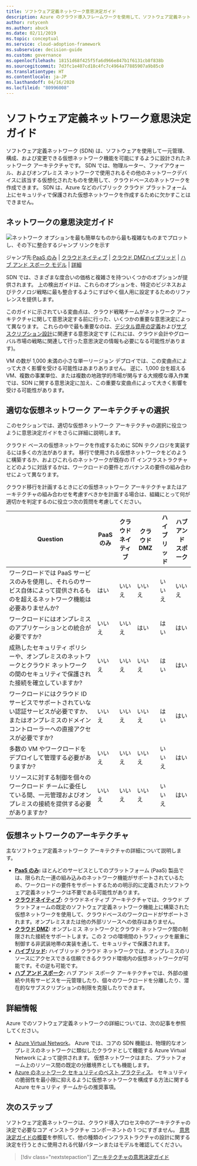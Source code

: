 ```yaml
---
title: ソフトウェア定義ネットワーク意思決定ガイド
description: Azure のクラウド導入フレームワークを使用して、ソフトウェア定義ネットワークによってどのようにソフトウェアによって一元的に管理された仮想化ネットワークが提供されるのかを学びます。
author: rotycenh
ms.author: abuck
ms.date: 02/11/2019
ms.topic: conceptual
ms.service: cloud-adoption-framework
ms.subservice: decision-guide
ms.custom: governance
ms.openlocfilehash: 18151d68f425f5fa6d966e847b1f6131cb8f838b
ms.sourcegitcommit: 7d3fc1e407cd18c4fc7c4964a77885907a9b85c0
ms.translationtype: HT
ms.contentlocale: ja-JP
ms.lasthandoff: 04/16/2020
ms.locfileid: "80996008"
---
```

# <a name="software-defined-networking-decision-guide"></a>ソフトウェア定義ネットワーク意思決定ガイド

ソフトウェア定義ネットワーク (SDN) は、ソフトウェアを使用して一元管理、構成、および変更できる仮想ネットワーク機能を可能にするように設計されたネットワーク アーキテクチャです。 SDN では、物理ルーター、ファイアウォール、およびオンプレミス ネットワークで使用されるその他のネットワークデバイスに該当する仮想化されたものを使用して、クラウドベースのネットワークを作成できます。 SDN は、Azure などのパブリック クラウド プラットフォーム上にセキュリティで保護された仮想ネットワークを作成するために欠かすことはできません。

## <a name="networking-decision-guide"></a>ネットワークの意思決定ガイド

![ネットワーク オプションを最も簡単なものから最も複雑なものまでプロットし、その下に整合するジャンプ リンクを示す](../../_images/decision-guides/decision-guide-software-defined-network.png)

ジャンプ先:[PaaS のみ](./paas-only.md) | [クラウドネイティブ](./cloud-native.md) | [クラウド DMZ](./cloud-dmz.md)[ハイブリッド](./hybrid.md) | [ハブ アンド スポーク モデル](./hub-spoke.md) | [詳細](#learn-more)

SDN では、さまざまな度合いの価格と複雑さを持ついくつかのオプションが提供されます。 上の検出ガイドは、これらのオプションを、特定のビジネスおよびテクノロジ戦略に最も整合するようにすばやく個人用に設定するためのリファレンスを提供します。

このガイドに示されている変曲点は、クラウド戦略チームがネットワーク アーキテクチャに関して意思決定する前に行った、いくつかの重要な意思決定によって異なります。 これらの中で最も重要なのは、[デジタル資産の定義](../../digital-estate/index.md)および[サブスクリプション設計](../subscriptions/index.md)に関連する意思決定です (これには、クラウド会計やグローバル市場の戦略に関連して行った意思決定の情報も必要になる可能性があります)。

VM の数が 1,000 未満の小さな単一リージョン デプロイでは、この変曲点によって大きく影響を受ける可能性はあまりありません。 逆に、1,000 台を超える VM、複数の事業単位、または複数の地政学的市場が関与する大規模な導入作業では、SDN に関する意思決定に加え、この重要な変曲点によって大きく影響を受ける可能性があります。

## <a name="choose-the-right-virtual-networking-architectures"></a>適切な仮想ネットワーク アーキテクチャの選択

このセクションでは、適切な仮想ネットワーク アーキテクチャの選択に役立つように意思決定ガイドをさらに詳細に説明します。

クラウド ベースの仮想ネットワークを作成するために SDN テクノロジを実装するには多くの方法があります。 移行で使用される仮想ネットワークをどのように構築するか、およびこれらのネットワークが既存の IT インフラストラクチャとどのように対話するかは、ワークロードの要件とガバナンスの要件の組み合わせによって異なります。

クラウド移行を計画するときにどの仮想ネットワーク アーキテクチャまたはアーキテクチャの組み合わせを考慮すべきかを計画する場合は、組織にとって何が適切かを判定するのに役立つ次の質問を考慮してください。

| Question | PaaS のみ | クラウドネイティブ | クラウド DMZ | ハイブリッド | ハブ アンド スポーク |
|-----|-----|-----|-----|-----|-----|
| ワークロードでは PaaS サービスのみを使用し、それらのサービス自体によって提供されるものを超えるネットワーク機能は必要ありませんか? | はい | いいえ | いいえ | いいえ | いいえ |
| ワークロードにはオンプレミスのアプリケーションとの統合が必要ですか? | いいえ | いいえ | はい | はい | はい |
| 成熟したセキュリティ ポリシーや、オンプレミスのネットワークとクラウド ネットワークの間のセキュリティで保護された接続を確立していますか? | いいえ | いいえ | いいえ | はい | はい |
| ワークロードにはクラウド ID サービスでサポートされていない認証サービスが必要ですか、またはオンプレミスのドメイン コントローラーへの直接アクセスが必要ですか? | いいえ | いいえ | いいえ | はい | はい |
| 多数の VM やワークロードをデプロイして管理する必要がありますか? | いいえ | いいえ | いいえ | いいえ | はい |
| リソースに対する制御を個々のワークロード チームに委任している間、一元管理およびオンプレミスの接続を提供する必要がありますか? | いいえ | いいえ | いいえ | いいえ | はい |

## <a name="virtual-networking-architectures"></a>仮想ネットワークのアーキテクチャ

主なソフトウェア定義ネットワーク アーキテクチャの詳細について説明します。

- **[PaaS のみ](./paas-only.md):** ほとんどのサービスとしてのプラットフォーム (PaaS) 製品では、限られた一連の組み込みのネットワーク機能がサポートされているため、ワークロードの要件をサポートするための明示的に定義されたソフトウェア定義ネットワークは不要である可能性があります。
- **[クラウドネイティブ](./cloud-native.md):** クラウドネイティブ アーキテクチャでは、クラウド プラットフォームの既定のソフトウェア定義ネットワーク機能上に構築された仮想ネットワークを使用して、クラウドベースのワークロードがサポートされます。オンプレミスまたは他の外部リソースへの依存はありません。
- **[クラウド DMZ](./cloud-dmz.md):** オンプレミス ネットワークとクラウド ネットワーク間の制限された接続をサポートします。この 2 つの環境間のトラフィックを厳重に制御する非武装地帯の実装を通して、セキュリティで保護されます。
- **[ハイブリッド](./hybrid.md):** ハイブリッド クラウド ネットワークでは、オンプレミスのリソースにアクセスできる信頼できるクラウド環境内の仮想ネットワークが可能です。その逆も可能です。
- **[ハブ アンド スポーク](./hub-spoke.md):** ハブ アンド スポーク アーキテクチャでは、外部の接続や共有サービスを一元管理したり、個々のワークロードを分離したり、潜在的なサブスクリプションの制限を克服したりできます。

## <a name="learn-more"></a>詳細情報

Azure でのソフトウェア定義ネットワークの詳細については、次の記事を参照してください。

- [Azure Virtual Network](https://docs.microsoft.com/azure/virtual-network/virtual-networks-overview)。 Azure では、コアの SDN 機能は、物理的なオンプレミスのネットワークに類似したクラウドとして機能する Azure Virtual Network によって提供されます。 仮想ネットワークはまた、プラットフォーム上のリソース間の既定の分離境界としても機能します。
- [Azure のネットワーク セキュリティのベスト プラクティス](https://docs.microsoft.com/azure/security/fundamentals/network-best-practices)。 セキュリティの脆弱性を最小限に抑えるように仮想ネットワークを構成する方法に関する Azure セキュリティ チームからの推奨事項。

## <a name="next-steps"></a>次のステップ

ソフトウェア定義ネットワークは、クラウド導入プロセス中のアーキテクチャの決定で必要なコア インストラクチャ コンポーネントの 1 つにすぎません。 [意思決定ガイドの概要](../index.md)を参照して、他の種類のインフラストラクチャの設計に関する決定を行うときに使用される代替パターンまたはモデルを確認してください。

> [!div class="nextstepaction"]
> [アーキテクチャの意思決定ガイド](../index.md)
